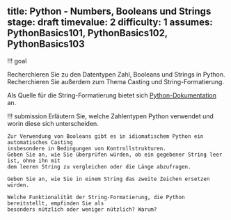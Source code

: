title: Python - Numbers, Booleans und Strings 
stage: draft
timevalue: 2
difficulty: 1
assumes: PythonBasics101, PythonBasics102, PythonBasics103
---
!!! goal
    

Recherchieren Sie zu den Datentypen Zahl, Booleans und Strings in Python.
Recherchieren Sie außerdem zum Thema Casting und String-Formatierung.

Als Quelle für die String-Formatierung bietet sich [Python-Dokumentation](https://docs.python.org/3.8/tutorial/inputoutput.html#input-and-output) an.

!!! submission
    Erläutern Sie, welche Zahlentypen Python verwendet und worin diese sich unterscheiden.

    Zur Verwendung von Booleans gibt es in idiomatischem Python ein automatisches Casting
    insbesondere in Bedingungen von Kontrollstrukturen.
    Geben Sie an, wie Sie überprüfen würden, ob ein gegebener String leer ist, ohne ihn mit
    dem leeren String zu vergleichen oder die Länge abzufragen.

    Geben Sie an, wie Sie in einem String das zweite Zeichen ersetzen würden.

    Welche Funktionalität der String-Formatierung, die Python bereitstellt, empfinden Sie als
    besonders nützlich oder weniger nützlich? Warum?
